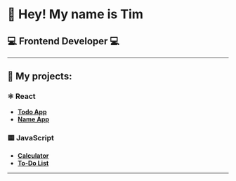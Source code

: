 # 👋 Hey! My name is Tim

## 💻 Frontend Developer 💻


---

## 🚀 My projects:

### ⚛️ React 
- **[Todo App](https://github.com/Fzpzmz/React-todo-app)** 
- **[Name App](https://github.com/Fzpzmz/React-name-app)** 

### 🟨 JavaScript
- **[Calculator](https://github.com/Fzpzmz/Calculator)** 
- **[To-Do List](https://github.com/Fzpzmz/To-Do-List)** 

---
